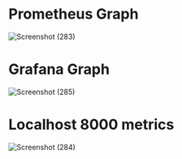 # Prometheus Graph
![Screenshot (283)](https://github.com/user-attachments/assets/b03402fa-ae29-414a-baa7-2589778cd529)

# Grafana Graph

![Screenshot (285)](https://github.com/user-attachments/assets/bf9e942d-6435-4a87-90b8-c5c4e5e3e323)

# Localhost 8000 metrics

![Screenshot (284)](https://github.com/user-attachments/assets/e95b227d-3c32-414e-bd8d-afaeaf91adf4)
